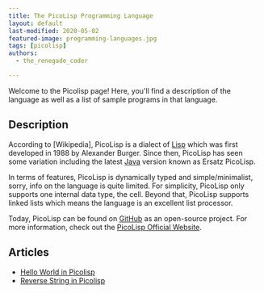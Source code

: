 ```yaml
---
title: The PicoLisp Programming Language
layout: default
last-modified: 2020-05-02
featured-image: programming-languages.jpg
tags: [picolisp]
authors:
  - the_renegade_coder

---
```


Welcome to the Picolisp page! Here, you'll find a description of the language as well as a list of sample programs in that language.

## Description

According to [Wikipedia], PicoLisp is a dialect of [Lisp][2] which was first 
developed in 1988 by Alexander Burger. Since then, PicoLisp has seen 
some variation including the latest [Java][3] version known as Ersatz PicoLisp.

In terms of features, PicoLisp is dynamically typed and simple/minimalist, sorry, 
info on the language is quite limited. For simplicity, PicoLisp only supports 
one internal data type, the cell. Beyond that, PicoLisp supports linked lists 
which means the language is an excellent list processor.

Today, PicoLisp can be found on [GitHub][4] as an open-source project. For more 
information, check out the [PicoLisp Official Website][5].

[1]: https://en.wikipedia.org/wiki/PicoLisp
[2]: https://en.wikipedia.org/wiki/Lisp_(programming_language)
[3]: https://en.wikipedia.org/wiki/Java_(programming_language)
[4]: https://github.com/picolisp/pil21
[5]: https://picolisp.com/wiki/?home


## Articles

- [Hello World in Picolisp](https://sampleprograms.io/projects/hello-world/picolisp)
- [Reverse String in Picolisp](https://sampleprograms.io/projects/reverse-string/picolisp)